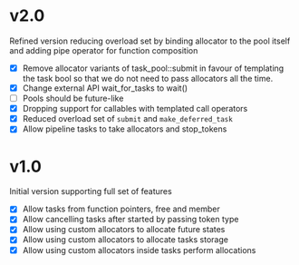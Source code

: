 # v2.0
Refined version reducing overload set by binding allocator to the pool itself and adding pipe operator for function composition

- [x] Remove allocator variants of task_pool::submit in favour of templating the task bool so that we do not need to pass allocators all the time.
- [x] Change external API wait_for_tasks to wait()
- [ ] Pools should be future-like
- [x] Dropping support for callables with templated call operators
- [x] Reduced overload set of `submit` and `make_deferred_task`
- [x] Allow pipeline tasks to take allocators and stop_tokens

# v1.0
Initial version supporting full set of features

- [x] Allow tasks from function pointers, free and member
- [x] Allow cancelling tasks after started by passing token type
- [x] Allow using custom allocators to allocate future states
- [x] Allow using custom allocators to allocate tasks storage
- [x] Allow using custom allocators inside tasks perform allocations